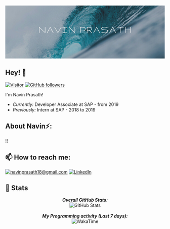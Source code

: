 ![Navin Prasath Banner Image](./profilebanner.png)

<h2>Hey! 👋</h2>

[![Visitor](https://visitor-badge.laobi.icu/badge?page_id=navinprasath18)](https://github.com/navinprasath18) [![GitHub followers](https://img.shields.io/github/followers/navinprasath18.svg?style=social&label=Follow)](https://github.com/navinprasath18?tab=followers)

I'm Navin Prasath! 
- <i>Currently:</i> Developer Associate at SAP - from 2019 
- <i>Previously:</i> Intern at SAP - 2018 to 2019


<h2> About Navin⚡:</h2>

!!

<h2>📫 How to reach me:</h2>

<a href="mailto:navinprasath18@gmail.com">![navinprasath18@gmail.com](https://img.shields.io/badge/Gmail-D14836?style=for-the-badge&logo=gmail&logoColor=white)</a> <a href="https://www.linkedin.com/in/navinprasath18/">![LinkedIn](https://img.shields.io/badge/LinkedIn-0077B5?style=for-the-badge&logo=linkedin&logoColor=white)</a>

<h2>👀 Stats</h2>

<div>
  
  <p align="center">
  <b><em>Overall GitHub Stats:</em></b> <br/>
    <img src="https://github-readme-streak-stats.herokuapp.com/?user=navinprasath18" alt="GitHub Stats" /> <br/><br/>
  <b><em>My Programming activity (Last 7 days):</em></b> <br/>
    <img src="https://github-readme-stats.vercel.app/api/wakatime?username=navinprasath18" alt="WakaTime" />
  </p>
</div>

